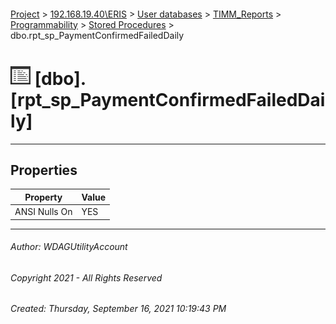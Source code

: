 #### 

[Project](../../../../../index.md) > [192.168.19.40\\ERIS](../../../../index.md) > [User databases](../../../index.md) > [TIMM_Reports](../../index.md) > [Programmability](../index.md) > [Stored Procedures](Stored_Procedures.md) > dbo.rpt_sp_PaymentConfirmedFailedDaily

# ![Stored Procedures](../../../../../Images/StoredProcedure32.png) [dbo].[rpt_sp_PaymentConfirmedFailedDaily]

---

## <a name="#properties"></a>Properties

| Property | Value |
|---|---|
| ANSI Nulls On | YES |


---

###### Author:  WDAGUtilityAccount

###### Copyright 2021 - All Rights Reserved

###### Created: Thursday, September 16, 2021 10:19:43 PM

